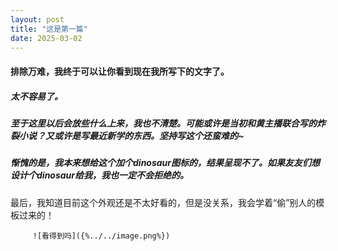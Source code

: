 ```yaml
---
layout: post
title: "这是第一篇"
date: 2025-03-02
---
```

#### 排除万难，我终于可以让你看到现在我所写下的文字了。

##### 太不容易了。
##### 至于这里以后会放些什么上来，我也不清楚。可能或许是当初和黄主播联合写的*炸裂*小说？又或许是写最近新学的东西。坚持写这个还蛮难的~

##### 惭愧的是，我本来想给这个加个dinosaur图标的，结果呈现不了。如果友友们想设计个dinosaur给我，我也一定不会拒绝的。

最后，我知道目前这个外观还是不太好看的，但是没关系，我会学着“偷”别人的模板过来的！

         ![看得到吗]({%../../image.png%})
